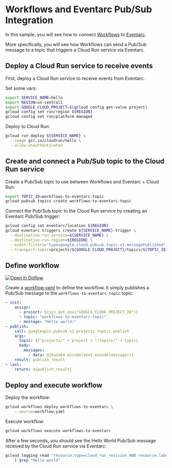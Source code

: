 # Workflows and Eventarc Pub/Sub Integration

In this sample, you will see how to connect
[Workflows](https://cloud.google.com/workflows/docs) to
[Eventarc](https://cloud.google.com/eventarc/docs).

More specifically, you will see how Workflows can send a Pub/Sub message to a
topic that triggers a Cloud Run service via Eventarc.

## Deploy a Cloud Run service to receive events

First, deploy a Cloud Run service to receive events from Eventarc.

Set some vars:

```sh
export SERVICE_NAME=hello
export REGION=us-central1
export GOOGLE_CLOUD_PROJECT=$(gcloud config get-value project)
gcloud config set run/region ${REGION}
gcloud config set run/platform managed
```

Deploy to Cloud Run:

```sh
gcloud run deploy ${SERVICE_NAME} \
  --image gcr.io/cloudrun/hello \
  --allow-unauthenticated
```

## Create and connect a Pub/Sub topic to the Cloud Run service

Create a Pub/Sub topic to use between Workflows and Eventarc + Cloud Run:

```sh
export TOPIC_ID=workflows-to-eventarc-topic
gcloud pubsub topics create workflows-to-eventarc-topic
```

Connect the Pub/Sub topic to the Cloud Run service by creating an Eventarc Pub/Sub
trigger:

```sh
gcloud config set eventarc/location ${REGION}
gcloud eventarc triggers create ${SERVICE_NAME}-trigger \
  --destination-run-service=${SERVICE_NAME} \
  --destination-run-region=${REGION} \
  --event-filters="type=google.cloud.pubsub.topic.v1.messagePublished" \
  --transport-topic=projects/${GOOGLE_CLOUD_PROJECT}/topics/${TOPIC_ID}
```

## Define workflow

[![Open in Doflow](https://img.shields.io/badge/Open_in-Doflow-9747FF)](https://app.doflow.io/https://github.com/GoogleCloudPlatform/workflows-demos/blob/master/workflows-eventarc-integration/workflows-pubsub/workflow.yaml)

Create a [workflow.yaml](workflow.yaml) to define the workflow. It simply
publishes a Pub/Sub message to the `workflows-to-eventarc-topic` topic:

```yaml
- init:
    assign:
      - project: ${sys.get_env("GOOGLE_CLOUD_PROJECT_ID")}
      - topic: "workflows-to-eventarc-topic"
      - message: "Hello world!"
- publish:
    call: googleapis.pubsub.v1.projects.topics.publish
    args:
      topic: ${"projects/" + project + "/topics/" + topic}
      body:
        messages:
          - data: ${base64.encode(text.encode(message))}
    result: publish_result
- last:
    return: ${publish_result}
```

## Deploy and execute workflow

Deploy the workflow:

```sh
gcloud workflows deploy workflows-to-eventarc \
    --source=workflow.yaml
```

Execute workflow:

```sh
gcloud workflows execute workflows-to-eventarc
```

After a few seconds, you should see the Hello World Pub/Sub message received by
the Cloud Run service via Eventarc:

```sh
gcloud logging read "resource.type=cloud_run_revision AND resource.labels.service_name=${SERVICE_NAME}" \
    | grep "Hello world"
```
